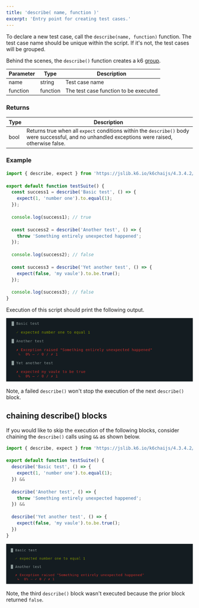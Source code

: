 ```yaml
---
title: 'describe( name, function )'
excerpt: 'Entry point for creating test cases.'
---
```


To declare a new test case, call the `describe(name, function)` function. 
The test case name should be unique within the script.
If it's not, the test cases will be grouped. 

Behind the scenes, the `describe()` function creates a k6 [group](/javascript-api/k6/group-name-fn). 



| Parameter | Type     | Description                           |
|-----------|----------|---------------------------------------|
| name      | string   | Test case name                        |
| function  | function | The test case function to be executed |


### Returns

| Type    | Description                                                                                                                                                 |
| ------- |-------------------------------------------------------------------------------------------------------------------------------------------------------------|
| bool    | Returns true when all `expect` conditions within the `describe()` body were successful, and no unhandled exceptions were raised, otherwise false. |

### Example

<CodeGroup labels={[]}>

```javascript
import { describe, expect } from 'https://jslib.k6.io/k6chaijs/4.3.4.2/index.js';

export default function testSuite() {
  const success1 = describe('Basic test', () => {
    expect(1, 'number one').to.equal(1);
  });

  console.log(success1); // true

  const success2 = describe('Another test', () => {
    throw 'Something entirely unexpected happened';
  });

  console.log(success2); // false

  const success3 = describe('Yet another test', () => {
    expect(false, 'my vaule').to.be.true();
  });

  console.log(success3); // false
}
``` 

</CodeGroup>

Execution of this script should print the following output.


![output](./images/describe-test-output-1.png)

Note, a failed `describe()` won't stop the execution of the next `describe()` block. 

## chaining describe() blocks

If you would like to skip the execution of the following blocks, consider chaining the `describe()` calls using `&&` as shown below.

<!-- eslint-skip -->

```javascript
import { describe, expect } from 'https://jslib.k6.io/k6chaijs/4.3.4.2/index.js';

export default function testSuite() {
  describe('Basic test', () => {
    expect(1, 'number one').to.equal(1);
  }) &&
  
  describe('Another test', () => {
    throw 'Something entirely unexpected happened';
  }) &&
  
  describe('Yet another test', () => {
    expect(false, 'my vaule').to.be.true();
  })
}
``` 

![output](./images/describe-test-output-2.png)  

Note, the third `describe()` block wasn't executed because the prior block returned `false`.
